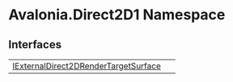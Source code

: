 # Avalonia.Direct2D1 Namespace






## Interfaces
<table>
<tr>
<td><a href="T_Avalonia_Direct2D1_IExternalDirect2DRenderTargetSurface">IExternalDirect2DRenderTargetSurface</a></td>
<td> </td>
</tr>
</table>